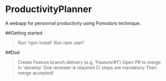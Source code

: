 # ProductivityPlanner
A webapp for personnal productivity using Pomodoro technique.


##Getting started
> Run 'npm install'
> Run npm start'

##Dod
> Create Feature branch delivery (e.g, 'Feature/#1')
> Open PR to merge in 'develop'
> One reviewer is required
> CI steps are mandatory
> Then merge accepted!